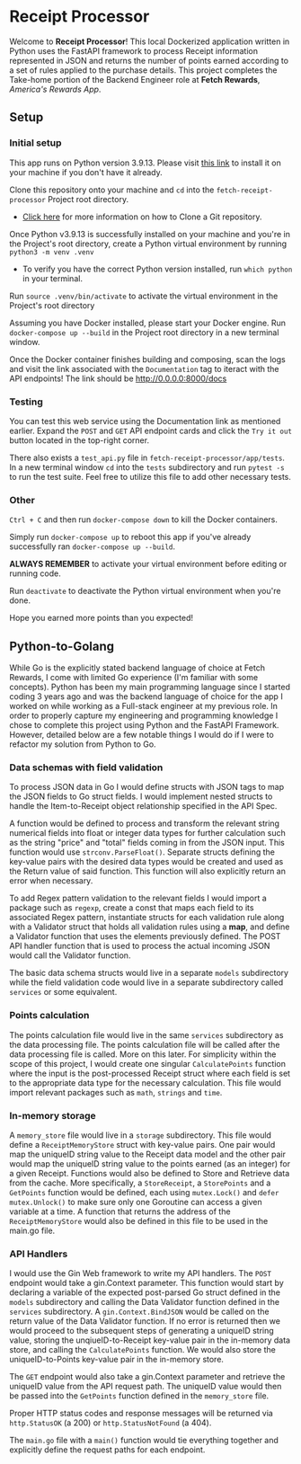 # Receipt Processor

Welcome to **Receipt Processor**! This local Dockerized application written in Python uses the FastAPI framework to process Receipt information represented in JSON and returns the number of points earned according to a set of rules applied to the purchase details. This project completes the Take-home portion of the Backend Engineer role at **Fetch Rewards**, _America's Rewards App_.

## Setup

### Initial setup

This app runs on Python version 3.9.13. Please visit [this link](https://www.python.org/downloads/release/python-3913/) to install it on your machine if you don't have it already.

Clone this repository onto your machine and `cd` into the `fetch-receipt-processor` Project root directory.

- [Click here](https://docs.github.com/en/repositories/creating-and-managing-repositories/cloning-a-repository) for more information on how to Clone a Git repository.

Once Python v3.9.13 is successfully installed on your machine and you're in the Project's root directory, create a Python virtual environment by running `python3 -m venv .venv`

- To verify you have the correct Python version installed, run `which python` in your terminal.

Run `source .venv/bin/activate` to activate the virtual environment in the Project's root directory

Assuming you have Docker installed, please start your Docker engine.
Run `docker-compose up --build` in the Project root directory in a new terminal window.

Once the Docker container finishes building and composing, scan the logs and visit the link associated with the `Documentation` tag to iteract with the API endpoints! The link should be http://0.0.0.0:8000/docs

### Testing

You can test this web service using the Documentation link as mentioned earlier. Expand the `POST` and `GET` API endpoint cards and click the `Try it out` button located in the top-right corner.

There also exists a `test_api.py` file in `fetch-receipt-processor/app/tests`.
In a new terminal window `cd` into the `tests` subdirectory and run `pytest -s` to run the test suite. Feel free to utilize this file to add other necessary tests.

### Other

`Ctrl + C` and then run `docker-compose down` to kill the Docker containers.

Simply run `docker-compose up` to reboot this app if you've already successfully ran `docker-compose up --build`.

**ALWAYS REMEMBER** to activate your virtual environment before editing or running code.

Run `deactivate` to deactivate the Python virtual environment when you're done.

Hope you earned more points than you expected!

## Python-to-Golang

While Go is the explicitly stated backend language of choice at Fetch Rewards, I come with limited Go experience (I'm familiar with some concepts). Python has been my main programming language since I started coding 3 years ago and was the backend language of choice for the app I worked on while working as a Full-stack engineer at my previous role. In order to properly capture my engineering and programming knowledge I chose to complete this project using Python and the FastAPI Framework. However, detailed below are a few notable things I would do if I were to refactor my solution from Python to Go.

### Data schemas with field validation

To process JSON data in Go I would define structs with JSON tags to map the JSON fields to Go struct fields. I would implement nested structs to handle the Item-to-Receipt object relationship specified in the API Spec.

A function would be defined to process and transform the relevant string numerical fields into float or integer data types for further calculation such as the string "price" and "total" fields coming in from the JSON input. This function would use `strconv.ParseFloat()`. Separate structs defining the key-value pairs with the desired data types would be created and used as the Return value of said function. This function will also explicitly return an error when necessary.

To add Regex pattern validation to the relevant fields I would import a package such as `regexp`, create a const that maps each field to its associated Regex pattern, instantiate structs for each validation rule along with a Validator struct that holds all validation rules using a **map**, and define a Validator function that uses the elements previously defined. The POST API handler function that is used to process the actual incoming JSON would call the Validator function.

The basic data schema structs would live in a separate `models` subdirectory while the field validation code would live in a separate subdirectory called `services` or some equivalent.

### Points calculation

The points calculation file would live in the same `services` subdirectory as the data processing file. The points calculation file will be called after the data processing file is called. More on this later. For simplicity within the scope of this project, I would create one singular `CalculatePoints` function where the input is the post-processed Receipt struct where each field is set to the appropriate data type for the necessary calculation. This file would import relevant packages such as `math`, `strings` and `time`.

### In-memory storage

A `memory_store` file would live in a `storage` subdirectory. This file would define a `ReceiptMemoryStore` struct with key-value pairs. One pair would map the uniqueID string value to the Receipt data model and the other pair would map the uniqueID string value to the points earned (as an integer) for a given Receipt. Functions would also be defined to Store and Retrieve data from the cache. More specifically, a `StoreReceipt`, a `StorePoints` and a `GetPoints` function would be defined, each using `mutex.Lock()` and `defer mutex.Unlock()` to make sure only one Goroutine can access a given variable at a time. A function that returns the address of the `ReceiptMemoryStore` would also be defined in this file to be used in the main.go file.

### API Handlers

I would use the Gin Web framework to write my API handlers. The `POST` endpoint would take a gin.Context parameter. This function would start by declaring a variable of the expected post-parsed Go struct defined in the `models` subdirectory and calling the Data Validator function defined in the `services` subdirectory. A `gin.Context.BindJSON` would be called on the return value of the Data Validator function. If no error is returned then we would proceed to the subsequent steps of generating a uniqueID string value, storing the unqiueID-to-Receipt key-value pair in the in-memory data store, and calling the `CalculatePoints` function. We would also store the uniqueID-to-Points key-value pair in the in-memory store.

The `GET` endpoint would also take a gin.Context parameter and retrieve the uniqueID value from the API request path. The uniqueID value would then be passed into the `GetPoints` function defined in the `memory_store` file.

Proper HTTP status codes and response messages will be returned via `http.StatusOK` (a 200) or `http.StatusNotFound` (a 404).

The `main.go` file with a `main()` function would tie everything together and explicitly define the request paths for each endpoint.
